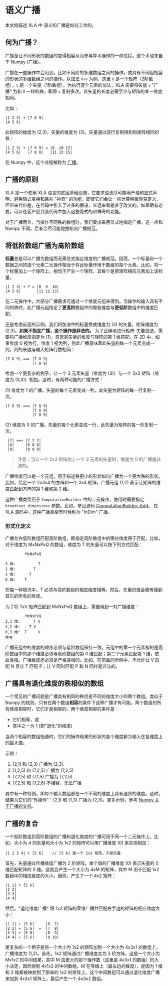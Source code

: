 # 语义广播

本文档描述 XLA 中 语义的广播是如何工作的。

## 何为广播？

广播是让不同形状的数组的变得相容从而参与算术操作的一种过程。这个术语来自于 Numpy [(广播)](http://docs.scipy.org/doc/numpy/user/basics.broadcasting.html)。

广播在一些操作中会用到，比如不同阶的多维数组之间的操作，或具有不同但相容的形状的多维数组之间的操作。以加法 `X+v` 为例，这里 `X` 是一个矩阵（2阶数组），`v` 是一个矢量（1阶数组）。为执行逐个元素的加法，XLA 需要将矢量 `v` "广播" 为和 `X` 一样的秩，即将 `v` 复制多次。此矢量的长度必需至少与矩阵的某一维度相同。

比如：

    |1 2 3| + |7 8 9|
    |4 5 6|

此矩阵的维度为 (2,3)，矢量的维度为 (3)。矢量通过逐行复制得到和矩阵相同的秩：

    |1 2 3| + |7 8 9| = |8  10 12|
    |4 5 6|   |7 8 9|   |11 13 15|

在 Numpy 中，这个过程被称为 [广播](http://docs.scipy.org/doc/numpy/user/basics.broadcasting.html)。

## 广播的原则

XLA 是一个使用 XLA 语言的底层基础设施，它要求语法尽可能地严格和显式声明，避免隐式变换和某些 "神奇" 的功能，即使它们会让一些计算稍微容易定义，但带来代价是，在代码中引入了过多的假设，长远来看是难于改变的。如果确有必要，可以在客户层封装代码中加入这些隐式的和神奇的功能。

对于广播而言，当操作不同秩的数组时，我们要求采用显式地指定广播。这一点和 Numpy 不同，后者会尽可能地推断出广播规范。

## 将低阶数组广播为高阶数组

**标量**总是可以广播为数组而无需显式指定维度的广播规范。因而，一个标量和一个数据之间的逐个元素二元操作相当于将此标量作用于数组的每个元素。比如，将一个标量加上一个矩阵上，相当于产生一个矩阵，其每个是原矩阵相应元素加上该标量。

    |1 2 3| + 7 = |8  9  10|
    |4 5 6|       |11 12 13|

在二元操作中，大部分广播需求可通过一个维度元组来得到。当操作的输入具有不同的秩时，此广播元组指定了**更高阶**数组中的哪些维度与**更低阶**数组中的维度匹配。

还是考虑前面的示例，我们将加法中的标量换成维度为 (3) 的矢量，矩阵维度为 (2,3)。**如果不指定广播，这个操作是非法的。** 为了正确地进行矩阵-矢量加法，需要将广播维度指定为 (1)，意思是矢量的维度与矩阵的第 1 维匹配。在 2D 中，如果维度 0 视为行，维度 1 视为列，则此广播意味着此矢量的每一个元素变成一列，列的长度与输入矩阵行数相同：

    |7 8 9| ==> |7 8 9|
                |7 8 9|

考虑一个更复杂的例子，让一个 3 元素矢量（维度为 (3)）与一个 3x3 矩阵（维度为 (3,3)）相加。这时，有两种可能的广播方式：

(1) 维度为 1 的广播。矢量的每个元素变成一列，此矢量为矩阵的每一行复制一次。

    |7 8 9| ==> |7 8 9|
                |7 8 9|
                |7 8 9|

(2) 维度为 0 的广播。矢量的每个元素变成一行，此矢量为矩阵的每一列复制一次。

     |7| ==> |7 7 7|
     |8|     |8 8 8|
     |9|     |9 9 9|

> 注意：当让一个 2x3 矩阵加上一个 3 元素的矢量时，维度为 0 的广播是非法的。

广播维度可以是一个元组，用于描述秩更小的形状如何广播为一个更大秩的形状。比如，给定一个 2x3x4 的方阵和一个 3x4 矩阵，广播元组 (1,2) 表示让矩阵的维度匹配到方阵的第 1 维和第 2 维。

这种广播类型用于 `ComputationBuilder` 中的二元操作，使用时需要指定 `broadcast_dimensions` 参数。比如，参见源码 [ComputationBuilder::Add](https://www.tensorflow.org/code/tensorflow/compiler/xla/client/computation_builder.cc)。
在 XLA 源码中，这种广播类型有时候称为 "InDim" 广播。

### 形式化定义

广播允许低阶数组匹配高阶数组，即指定高阶数组中的哪些维度用于匹配。比如，对于维度为 MxNxPxQ 的数组，维度为 T 的矢量可以按下列方式匹配：

             MxNxPxQ

    3 维:          T
    2 维:        T
    1 维:      T
    0 维:    T

在每一种情况中，T 必须与高阶数组的相应维度相等。然后，矢量的值会被传播到其它的所有的维度。

为了将 TxV 矩阵匹配到 MxNxPxQ 数组上，需要用到一对广播维度：

             MxNxPxQ
    2,3 维:      T V
    1,2 维:    T V
    0,3 维:  T     V
    等等

广播元组中的维度的顺序必须与低阶数组保持一致。元组中的第一个元素指的是高阶数组中的那个维度必须与低阶数组的第 0 维匹配；第二个元素匹配第 1 维，依此类推。广播维度还必须是严格递增的。比如，在前面的示例中，不允许让 V 匹配 N 且让 T 匹配 P；让 V 同时匹配 P 和 N 同样是非法的。

## 广播具有退化维度的秩相似的数组

一个常见的广播问题是广播具有相同的秩但是不同的维度大小的两个数组。类似于 Numpy 的规则，只有在两个数组**相容**的条件下这种广播才有可能。两个数组的所有维度相容时，它们才是相容的。两个维度相容的条件是：

  * 它们相等，或
  * 其中之一为 1 (即"退化"的维度)

当两个相容的数组相遇时，它们的操作结果的形状的各个维度都为输入在各维度上的最大值。

示例：

  1.  (2,1) 和 (2,3) 广播为 (2,3).
  2.  (1,2,5) 和 (7,2,5) 广播为 (7,2,5)
  3.  (7,2,5) 和 (7,1,5) 广播为 (7,2,5)
  4.  (7,2,5) 和 (7,2,6) 不相容，无法广播

其中有一种特例，即每个输入数组都在一个不同的维度上具有退货的维度。这时，结果为它们的"外操作"：(2,1) 和 (1,3) 广播为 (2,3)。更多示例，参考 [Numpy 关于广播的文档](http://docs.scipy.org/doc/numpy/user/basics.broadcasting.html)。

## 广播的复合

一个低阶数组到高阶数组的广播和退化维度的广播可用于同一个二元操作上。比如，大小为 4 的矢量和大小为 1x2 的矩阵可以用广播维度 (0) 来实现相加：

    |1 2 3 4| + [5 6]    // [5 6] 是一个 1x2 矩阵，不是矢量

首先，矢量通过传播维度广播为 2 阶矩阵。单个值的广播维度 (0) 表示矢量的 0 维匹配矩阵的 0 维。这就会产生一个大小为 4xM 的矩阵，其中 M 用于匹配 1x2 数组中的相应维度的大小。因而，产生了一个 4x2 矩阵：

    |1 1| + [5 6]
    |2 2|
    |3 3|
    |4 4|

然后，"退化维度广播" 将 1x2 矩阵的零维广播并匹配右手边的矩阵的相应维度大小：

    |1 1| + |5 6|     |6  7|
    |2 2| + |5 6|  =  |7  8|
    |3 3| + |5 6|     |8  9|
    |4 4| + |5 6|     |9 10|

更复杂的一个例子是将一个大小为 1x2 的矩阵加到一个大小为 4x3x1 的数组上，广播维度为 (1,2)。首先，1x2 矩阵通过广播维度变为 3 阶方阵，这是一个大小为 Mx1x2 的中间结果，其中 M 由更大的那个操作数（这里是 4x3x1 的数组）的大小决定，因而得到 4x1x2 的中间数组。M 在零维上（最左边的维度），是因为 1 维和 2 维都被映射到了原来的 1x2 的矩阵上。这个中间数组可以通过退化维度广播来加到 4x3x1 矩阵上，最后产生一个 4x3x2 数组。

